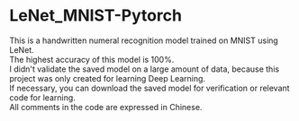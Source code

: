 # LeNet_MNIST-Pytorch
This is a handwritten numeral recognition model trained on MNIST using LeNet.  
The highest accuracy of this model is 100%.  
I didn't validate the saved model on a large amount of data, because this project was only created for learning Deep Learning.  
If necessary, you can download the saved model for verification or relevant code for learning.  
All comments in the code are expressed in Chinese.  
